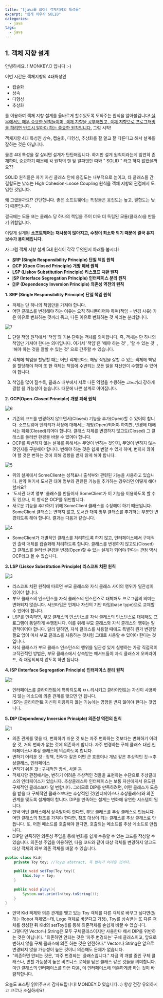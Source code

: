 ```yaml
---
title: "[java를 잡아] 객체지향의 특성들"
excerpt: "쉽게 외우자 SOLID"
categories:
  - java
tags:
  - java
---
```

## 1. 객체 지향 설계

안녕하세요. ! MONKEY.D 입니다 :-) 

이번 시간은 객체지향의 4대특성인 

- 캡슐화
- 상속
- 다형성
- 추상화

를 이용하여 객체 지향 설계를 올바르게 할수있도록 도와주는 원칙을 알아볼겁니다! <u>실무에서도 매우 중요한 원칙들이며, 객체 지향을 공부해봤고, 객체 지향으로 프로그래밍을 하려면 반드시 알아야 하는 중요한 원칙입니다.</u>  그럼 시작! 



객체지향 4대 특성인 상속, 캡슐화, 다형성, 추상화를 잘 알고 잘 다룬다고 해서 설계를 잘하는 것은 아닙니다. 

물론 4대 특성을 잘 살리면 설계가 탄탄해집니다. 하지만 설계 원칙이라는게 엄연히 존재하며, 중요하기 때문에 각 원칙의 맨 앞 알파벳만 따와 " SOLID " 라고 하지 않았을까요??



SOLID 원칙들은 자기 자신 클래스 안에 응집도는 내부적으로 높이고, 타 클래스들 간 결합도는 낮추는 High Cohesion-Loose Coupling 원칙을 객체 지향의 관점에서 도입한 것입니다.

왜 그랬을까요!? 간단합니다. 좋은 소프트웨어는 특징들은 응집도는 높고, 결합도는 낮기 때문입니다.

결국에는 모듈 또는 클래스 당 하나의 책임을 주어 더욱 더 독립된 모듈(클래스)을 만들기 위함입니다.

이렇게 설계된 **소프트웨어는 재사용이 많아지고, 수정이 최소화 되기 때문에 결국 유지 보수가 용이해집니다.** 



자 그럼 객체 지향 설계 5대 원칙이 각각 무엇인지 아래를 봅시다!

- **<u>S</u>RP (Single Responsibility Principle) 단일 책임 원칙**
- **<u>O</u>CP (Open Closed Principle) 개방 폐쇄 원칙**
- **<u>L</u>SP (Liskov Substitution Principle) 리스코프 치환 원칙**
- **<u>I</u>SP (Interface Segregation Principle) 인터페이스 분리 원칙**
- **<u>D</u>IP (Dependency Inversion Principle) 의존성 역전의 원칙**



**1. SRP (Single Responsibility Principle) 단일 책임 원칙**

- 객체는 단 하나의 책임만을 가져야 합니다.
- 어떤 클래스를 변경해야 하는 이유는 오직 하나뿐이어야 하며(책임 = 변경 사유) 가은 이유로 변화하는 것끼리 묶고, 다른 이유로 변화하는 것 끼리는 분리합니다.

![7](https://user-images.githubusercontent.com/74045426/103232196-27a81a80-497d-11eb-8e0d-60277ff7cda4.JPG)

1. 단일 책임 원칙에서 '책임'의 기본 단위는 객체를 의미합니다. 즉, 객체는 단 하나의 책임만 가져야 한다는 의미입니다. 여기서 '책임'은 '해야 하는 것' , '할 수 있는 것' , '해야 하는 것을 잘할 수 있는 것' 으로 간주할 수 있습니다.

2. 객체에 책임을 할당할 때는 어떤 객체보다도 해당 작업을 잘할 수 있는 객체에 책임을 할당해야 하며 또 한 객체는 책임에 수반되는 모든 일을 자신만이 수행할 수 있어야 합니다.
3. 책임을 많이 질수록, 클래스 내부에서 서로 다른 역할을 수행하는 코드끼리 강하게 결합 될 가능성이 높습니다. 때문에 나쁜 설계로 이어집니다.



**2. OCP(Open-Closed Principle) 개방 폐쇄 원칙**

![6](https://user-images.githubusercontent.com/74045426/103232195-270f8400-497d-11eb-818c-41497a8ec485.JPG)

- 기존의 코드를 변경하지 않으면서(Closed) 기능을 추가(Open)할 수 있어야 합니다. 소프트웨어 엔티티가 확장에 대해서는 개방(Open)되어야 하지만, 변경에 대해서는 폐쇄(Closed)되어야 합니다. 클래스 자체를 변경하지 않고도(Closed) 그 클래스를 둘러싼 환경을 바꿀 수 있어야 합니다.
- OCP를 위반하지 않는 설계를 위해서는 무엇이 변하는 것인지, 무엇이 변하지 않는 것인지를 구분해야 합니다. 변해야 하는 것은 쉽게 변할 수 있게 하며, 변하지 않아야 할 것은 변하는 것에 의해 영향을 받지 않게 해야 합니다.

![5](https://user-images.githubusercontent.com/74045426/103232193-270f8400-497d-11eb-9672-097b7ca3a353.JPG)

- 위의 설계에서 SomeClient는 성적표나 출석부와 관련된 기능을 사용하고 있습니다. 만약 여기서 도서관 대여 명부와 관련된 기능을 추가하는 경우라면 어떻게 해야 할까요?
- '도서관 대여 명부' 클래스를 만들어서 SomeClient가 이 기능을 이용하도록 할 수도 있으나, 이 방식은 OCP를 위반합니다.
- 새로운 기능을 추가하기 위해 SomeClient 클래스를 수정해야 하기 때문입니다. SomeClient 클래스는 변하지 않고, 도서관 대여 명부 클래스를 추가하는 부분만 변경되도록 해야 합니다. 결과는 다음과 같습니다.

![4](https://user-images.githubusercontent.com/74045426/103232192-2676ed80-497d-11eb-9670-173c778588fb.JPG)

- SomeClient가 개별적인 클래스를 처리하도록 하지 않고, 인터페이스에서 구체적인 출력 매체를 캡슐화해 처리하도록 합니다. 클래스를 변경하지 않고도(Closed) 그 클래스를 둘러싼 환경을 변경(Open)할 수 있는 설계가 되어야 한다는 관점 역시 OCP라고 볼 수 있습니다.



**3. LSP (Liskov Substitution Principle) 리스코프 치환 원칙**

![3](https://user-images.githubusercontent.com/74045426/103232191-25de5700-497d-11eb-8b93-707aea93c9ec.JPG)

- 리스코프 치환 원칙에 따르면 부모 클래스와 자식 클래스 사이의 행위가 일관성이 있어야 합니다.
- 부모 클래스의 인스턴스를 자식 클래스의 인스턴스로 대체해도 프로그램의 의미는 변화되지 않습니다. 서브타입은 언제나 자신의 기반 타입(base type)으로 교체할 수 있어야 합니다.
- LSP를 만족하면, 부모 클래스의 인스턴스를 자식 클래스의 인스턴스로 대체해도 프로그램이 동일하게 수행됩니다. 이를 위해 부모 클래스와 자식 클래스의 행위는 일관적이어야 합니다. 달리 말하면, 자식 클래스를 사용할 때에도 특별히 뭔가 변경할 필요 없이 마치 부모 클래스를 사용하는 것처럼 그대로 사용할 수 있어야 한다는 것입니다.
- 자식 클래스가 부모 클래스 인스턴스의 행위를 일관성 있게 실행하는 가장 직접적이고직관적인 방법은, 부모 클래스에서 상속받는 메서드들이 자식 클래스에 오버라이드, 즉 재정의되지 않도록 하면 됩니다.



**4. ISP (Interface Segregation Principle) 인터페이스 분리 원칙**

![2](https://user-images.githubusercontent.com/74045426/103232189-25de5700-497d-11eb-9951-3f0dcaab0ca0.JPG)

- 인터페이스를 클라이언트에 특화되도록 ㅂㄴ리시키고 클라이언트는 자신이 사용하지 않는 메소드에 의존 관계를 맺으면 안 됩니다.
- ISP는 클라이언트 자신이 이용하지 않는 기능에는 영향을 받지 않아야 한다는 것입니다.



**5. DIP (Dependency Inversion Principle) 의존성 역전의 원칙**

![1](https://user-images.githubusercontent.com/74045426/103232187-24ad2a00-497d-11eb-8953-c4c24a44b2c5.JPG)

- 의존 관계를 맺을 때, 변화하기 쉬운 것 또는 자주 변화하는 것보다는 변화하기 어려운 것,  거의 변화가 없는 것에 의존하게 합니다. 자주 변경하는 구체 클래스 대신 인터페이스나 추상 클래스에 의존하도록 합니다.
- 변하기 어려운 것 : 정책, 전략과 같은 어떤 큰 흐름이나 개념 같은 추상적인 것->추상클래스, 인터페이스
- 변하기 쉬운 것 : 구체적인 방식, 사물 등
- 객체지향 관점에서는, 변하기 어려운 추상적인 것들을 표현하는 수단으로 추상클래스와 인터페이스가 있습니다. 추상클래스아 인터페이스는 보통 자신에게서 유도된 구체적인 클래스보다 덜 변합니다. 그러므로 DIP를 만족하려면, 어떤 클래스가 도움을 받을 때 구체적인 클래스보다는 추상적인 것(인터페이스나 추상클래스)와 의존 관계를 맺도록 설계해야 합니다. DIP를 만족하는 설계는 변화에 유연한 시스템이 됩니다.
- 만약 어떤 클래스에서 상속받아야 한다면, 부모 클래스를 추상 클래스로 만듭니다. 어떤 클래스의 참조를 가져야 한다면, 참조 대상이 되는 클래스를 추상 클래스로 만듭니다. 또, 어떤 메소드를 호출해야 한다면, 호출되는 메소드를 추상 메소드로 만듭니다.
- DIP랄 만족하면 의존성 주입을 통해 변화를 쉽게 수용할 수 있는 코드를 작성할 수 있습니다. 의존성 주입을 이용하면, 다음 코드와 같이 대상 객체를 변경하지 않고도 대상 객체의 외부 의존 객체를 바꿀 수 있습니다.

```java
public class Kid{
    private Toy toy; //Toy는 abstract, 즉 변하기 어려운 것이다.
    
    public void setToy(Toy toy){
        this.toy = toy;
    }
    
    public void play(){
        System.out.println(toy.toString());
    }
}
```

- 만약 Kid 객체와 의존 관계를 맺고 있는 Toy 객체를 다른 객체로 바꾸고 싶다면(원래는 Robot 객체였는데, Lego 객체로 바꾼다고 가정), Toy를 상속받는 또 다른 객체를 생성한 뒤 Kid의 setToy()를 통해 의존객체를 손쉽게 바꿀 수 있습니다.
- 그렇다면 Vector나 String은 모두 구체클래스이지만 사용한다 해서 DIP를 위반하는 것은 아닙니다. "의존하면 안되는 것은 '자주 변경되는' 구체 클래스이고, 앞으로 변하지 않을 구체 클래스에 의존 하는 것은 안전하다." Vector나 String은 앞으로 변경되지 않을 가능성이 높은 것이니 의존해도 문제가 없습니다.
- "의존하면 안되는 것은, '자주 변경되는' 클래스입니다." 지금 막 개발 중인 구체 클래스나, 변할 가능성이 높은 비즈니스 로직을 담은 클래스 같은 것들을 의미합니다. 이런 클래스의 인터페이스를 만든 다음, 이 인터페이스에 의존하게끔 하는 것이 바람직합니다.



오늘도 포스팅 읽어주셔서 감사드립니다! MONDEY.D 였습니다. :) 항상 건강 유의하시고 코로나 조심하세요!